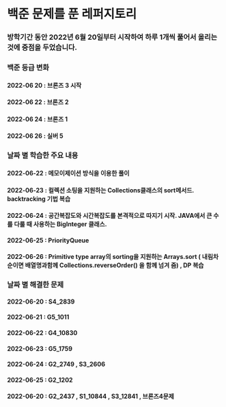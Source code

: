 # 백준 문제를 푼 레퍼지토리
### 방학기간 동안 2022년 6월 20일부터 시작하여 하루 1개씩 풀어서 올리는 것에 중점을 두었습니다. 

### 백준 등급 변화
#### 2022-06 20 : 브론즈 3 시작
#### 2022-06 22 : 브론즈 2
#### 2022-06 24 : 브론즈 1
#### 2022-06 26 : 실버 5

### 날짜 별 학습한 주요 내용
#### 2022-06-22 : 메모이제이션 방식을 이용한 풀이
#### 2022-06-23 : 컬렉션 소팅을 지원하는 Collections클래스의 sort메서드.  backtracking 기법 복습
#### 2022-06-24 : 공간복잡도와 시간복잡도를 본격적으로 따지기 시작.  JAVA에서 큰 수를 다룰 때 사용하는 BigInteger 클래스.
#### 2022-06-25 : PriorityQueue
#### 2022-06-26 : Primitive type array의 sorting을 지원하는 Arrays.sort ( 내림차순이면 배열명과함께 Collections.reverseOrder() 을 함께 넘겨 줌) , DP 복습

### 날짜 별 해결한 문제
#### 2022-06-20 : S4_2839 
#### 2022-06-21 : G5_1011
#### 2022-06-22 : G4_10830
#### 2022-06-23 : G5_1759
#### 2022-06-24 : G2_2749 , S3_2606
#### 2022-06-25 : G2_1202
#### 2022-06-20 : G2_2437 , S1_10844 , S3_12841 , 브론즈4문제
